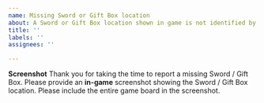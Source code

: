 ```yaml
---
name: Missing Sword or Gift Box location
about: A Sword or Gift Box location shown in game is not identified by the solver
title: ''
labels: ''
assignees: ''

---
```


**Screenshot**
Thank you for taking the time to report a missing Sword / Gift Box. Please provide an **in-game** screenshot showing the Sword / Gift Box location. Please include the entire game board in the screenshot.
